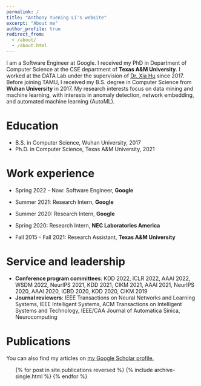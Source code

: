 ```yaml
---
permalink: /
title: "Anthony Yuening Li's website"
excerpt: "About me"
author_profile: true
redirect_from: 
  - /about/
  - /about.html
---
```


I am a Software Engineer at Google. I received my PhD in Department of Computer Science at the CSE department of **Texas A&M University**. I worked at the DATA Lab under the supervision of [Dr. Xia Hu](https://cs.rice.edu/~xh37/index.html) since 2017. Before joining TAMU, I received my B.S. degree in Computer Science from **Wuhan University** in 2017. My research interests focus on data mining and machine learning, with interests in anomaly detection, network embedding, and automated machine learning (AutoML).





Education
======
* B.S. in Computer Science, Wuhan University, 2017
* Ph.D. in Computer Science, Texas A&M University, 2021 

Work experience
======

* Spring 2022 - Now: Software Engineer, **Google**

* Summer 2021: Research Intern, **Google**

* Summer 2020: Research Intern, **Google**
  
* Spring 2020: Research Intern, **NEC Laboratories America**

* Fall 2015 - Fall 2021: Research Assistant, **Texas A&M University**


Service and leadership
======
* **Conference program committees**: KDD 2022, ICLR 2022, AAAI 2022, WSDM 2022, NeurIPS 2021, KDD 2021, CIKM 2021, AAAI 2021, NeurIPS 2020, AAAI 2020, ICBD 2020, KDD 2020, CIKM 2019
* **Journal reviewers**: IEEE Transactions on Neural Networks and Learning Systems, IEEE Intelligent Systems, ACM Transactions on Intelligent Systems and Technology, IEEE/CAA Journal of Automatica Sinica, Neurocomputing


Publications
======


You can also find my articles on <u><a href="https://scholar.google.com/citations?user=3iPnIIUAAAAJ&hl=en">my Google Scholar profile</a>.</u>



<ul>{% for post in site.publications reversed %}
  {% include archive-single.html %}
{% endfor %}</ul>
  
  

